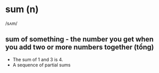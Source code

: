 # sum (n)

/sʌm/

## sum of something - the number you get when you add two or more numbers together (tổng)

- The sum of 1 and 3 is 4.
- A sequence of partial sums